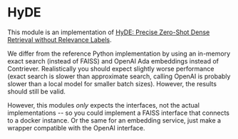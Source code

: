 # HyDE

This module is an implementation of [HyDE: Precise Zero-Shot Dense Retrieval without Relevance Labels](https://github.com/texttron/hyde).

We differ from the reference Python implementation by using an in-memory exact search (instead of FAISS) and OpenAI Ada embeddings instead of Contriever. Realistically you should expect slightly worse performance (exact search is slower than approximate search, calling OpenAI is probably slower than a local model for smaller batch sizes). However, the results should still be valid.

However, this modules _only_ expects the interfaces, not the actual implementations -- so you could implement a FAISS interface that connects to a docker instance. Or the same for an embedding service, just make a wrapper compatible with the OpenAI interface.